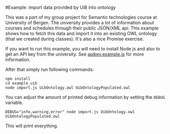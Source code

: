 #Example: import data provided by UiB into ontology

This was a part of my group project for Semantic technologies course 
at University of Bergen. The university provides a lot of information about 
courses and schedules through their public JSON/XML api. This example shows 
how to fetch this data and import it into an existing OWL ontology (that we 
created during classes). It's also a nice Promise exercise.

If you want to run this example, you will need to install Node js and also to
get an API key from the university. See [apikey.example.js](apikey.example.js)
for more information. 
 
After that simply run following commands:
```
npm install
cd example_uib
node import.js UibOntology.owl UibOntologyPopulated.owl
```

You can adjust the amount of printed debug information by setting the `DEBUG` 
variable.

```
DEBUG="info,warning,error" node import.js UibOntology.owl UibOntologyPopulated.owl
```

This will print everything.
